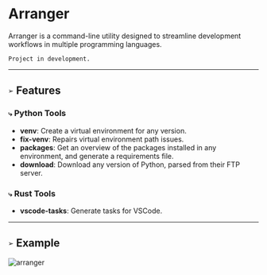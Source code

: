 # Arranger
Arranger is a command-line utility designed to streamline development workflows in multiple programming languages.

`Project in development.`
___
## `➢` Features
### `⤷` Python Tools
- **venv**: Create a virtual environment for any version.
- **fix-venv**: Repairs virtual environment path issues.
- **packages**: Get an overview of the packages installed in any environment, and generate a requirements file.
- **download**: Download any version of Python, parsed from their FTP server.

### `⤷` Rust Tools
- **vscode-tasks**: Generate tasks for VSCode.

___
## `➢` Example
![arranger](https://github.com/syn-chromatic/arranger-rs/assets/68112904/4c02e6ff-dcdb-433b-8979-1077b4f30e00)
